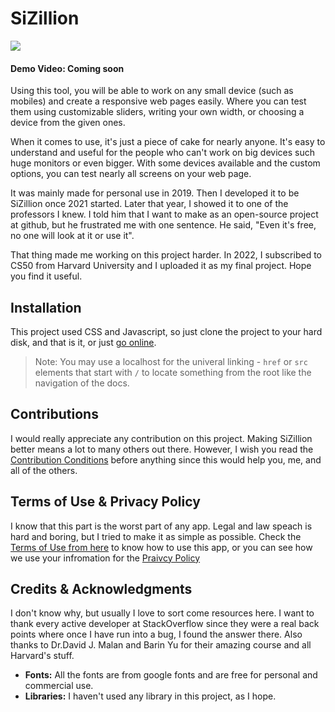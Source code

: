 # SiZillion
![](https://github.com/MrKebsi/SiZillion/blob/fdca42cd20f536cc46553b1474d35fec7ede45af/img/finalResult.png)

#### Demo Video: Coming soon

Using this tool, you will be able to work on any small device (such as mobiles) and create a responsive web pages easily. Where you can test them using customizable sliders, writing your own width, or choosing a device from the given ones.

When it comes to use, it's just a piece of cake for nearly anyone. It's easy to understand and useful for the people who can't work on big devices such huge monitors or even bigger. With some devices available and the custom options, you can test nearly all screens on your web page.

It was mainly made for personal use in 2019. Then I developed it to be SiZillion once 2021 started. Later that year, I showed it to one of the professors I knew. I told him that I want to make as an open-source project at github, but he frustrated me with one sentence. He said, "Even it's free, no one will look at it or use it".

That thing made me working on this project harder. In 2022, I subscribed to CS50 from Harvard University and I uploaded it as my final project. Hope you find it useful.

## Installation
This project used CSS and Javascript, so just clone the project to your hard disk, and that is it, or just [go online](https://mrkebsi.github.io/sizillion/src/).
> Note: You may use a localhost for the univeral linking - `href` or `src` elements that start with `/` to locate something from the root like the navigation of the docs. 

## Contributions
I would really appreciate any contribution on this project. Making SiZillion better means a lot to many others out there. However, I wish you read the [Contribution Conditions](https://github.com/MrKebsi/SiZillion/blob/1905892cd62aacd5ade6349de0d8636d3d8babe6/docs/Contributions/Contribution%20Conditions.md) before anything since this would help you, me, and all of the others.
<br>

## Terms of Use & Privacy Policy 
I know that this part is the worst part of any app. Legal and law speach is hard and boring, but I tried to make it as simple as possible. Check the [Terms of Use from here](https://github.com/MrKebsi/SiZillion/blob/585b72bec1962de623bb4e297b46c1504bcc56b8/docs/Terms%20of%20Use/Terms%20of%20Use.md) to know how to use this app, or you can see how we use your infromation for the [Praivcy Policy](https://github.com/MrKebsi/SiZillion/blob/585b72bec1962de623bb4e297b46c1504bcc56b8/docs/Privacy%20Policy/Privacy%20Policy.md)
<br>
## Credits & Acknowledgments
I don't know why, but usually I love to sort come resources here. I want to thank every active developer at StackOverflow since they were a real back points where once I have run into a bug, I found the answer there. Also thanks to Dr.David J. Malan and Barin Yu for their amazing course and all Harvard's stuff.
- **Fonts:** All the fonts are from google fonts and are free for personal and commercial use.
- **Libraries:** I haven't used any library in this project, as I hope.
